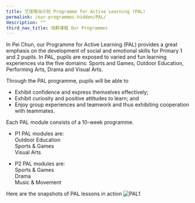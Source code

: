```yaml
---
title: 艺体陶冶计划 Programme for Active Learning (PAL)
permalink: /our-programmes-hidden/PAL/
description: ""
third_nav_title: 培群课程 Our Programmes
---
```


In Pei Chun, our Programme for Active Learning (PAL) provides a great emphasis on the development of social and emotional skills for Primary 1 and 2 pupils. In PAL, pupils are exposed to varied and fun learning experiences via the five domains: Sports and Games, Outdoor Education, Performing Arts, Drama and Visual Arts. 

Through the PAL programme, pupils will be able to
* Exhibit confidence and express themselves effectively;
* Exhibit curiosity and positive attitudes to learn; and
* Enjoy group experiences and teamwork and thus exhibiting cooperation with teammates.

Each PAL module consists of a 10-week programme.

* P1 PAL modules are:<br>
	 Outdoor Education<br>
	 Sports & Games<br>
	 Visual Arts

* P2 PAL modules are:<br>
	Sports & Games<br>
	Drama<br>
	Music & Movement<br>
	
Here are the snapshots of PAL lessons in action
	![PAL1](/images/Our%20Programmes/PAL1.jpg)